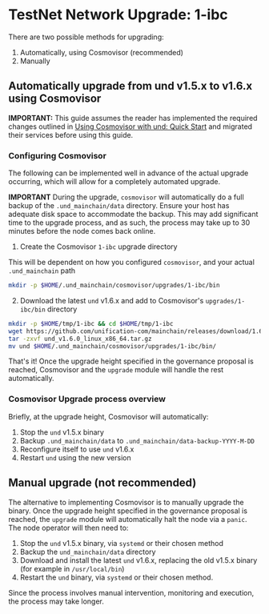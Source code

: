 # TestNet Network Upgrade: 1-ibc

There are two possible methods for upgrading:

1. Automatically, using Cosmovisor (recommended)
2. Manually

## Automatically upgrade from und v1.5.x to v1.6.x using Cosmovisor

**IMPORTANT:** This guide assumes the reader has implemented the required changes outlined in
[Using Cosmovisor with und: Quick Start](./cosmovisor.md) and migrated their services before using this guide.

### Configuring Cosmovisor

The following can be implemented well in advance of the actual upgrade occurring, which will allow
for a completely automated upgrade.

**IMPORTANT** During the upgrade, `cosmovisor` will automatically do a full backup of the `.und_mainchain/data`
directory. Ensure your host has adequate disk space to accommodate the backup. This may add significant time
to the upgrade process, and as such, the process may take up to 30 minutes before the node comes back online.

1. Create the Cosmovisor `1-ibc` upgrade directory

This will be dependent on how you configured `cosmovisor`, and your actual `.und_mainchain` path

```bash
mkdir -p $HOME/.und_mainchain/cosmovisor/upgrades/1-ibc/bin
```

2. Download the latest `und` v1.6.x and add to Cosmovisor's `upgrades/1-ibc/bin` directory

```bash
mkdir -p $HOME/tmp/1-ibc && cd $HOME/tmp/1-ibc
wget https://github.com/unification-com/mainchain/releases/download/1.6.0/und_v1.6.0_linux_x86_64.tar.gz
tar -zxvf und_v1.6.0_linux_x86_64.tar.gz
mv und $HOME/.und_mainchain/cosmovisor/upgrades/1-ibc/bin/
```

That's it! Once the upgrade height specified in the governance proposal is reached, Cosmovisor and the `upgrade`
module will handle the rest automatically. 

### Cosmovisor Upgrade process overview

Briefly, at the upgrade height, Cosmovisor will automatically:

1. Stop the `und` v1.5.x binary
2. Backup `.und_mainchain/data` to `.und_mainchain/data-backup-YYYY-M-DD`
3. Reconfigure itself to use `und` v1.6.x
4. Restart `und` using the new version

## Manual upgrade (not recommended)

The alternative to implementing Cosmovisor is to manually upgrade the binary. Once the upgrade height specified in the 
governance proposal is reached, the `upgrade` module will automatically halt the node via a `panic`. The node operator 
will then need to:

1. Stop the `und` v1.5.x binary, via `systemd` or their chosen method
2. Backup the `und_mainchain/data` directory
3. Download and install the latest `und` v1.6.x, replacing the old v1.5.x binary (for example in `/usr/local/bin`)
4. Restart the `und` binary, via `systemd` or their chosen method.

Since the process involves manual intervention, monitoring and execution, the process may take longer.
